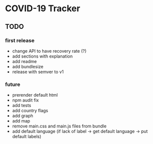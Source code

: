 # COVID-19 Tracker
## TODO
### first release
- change API to have recovery rate (?)
- add sections with explanation
- add readme
- add bundlesize
- release with semver to v1
### future
- prerender default html
- npm audit fix
- add tests
- add country flags
- add graph
- add map
- remove main.css and main.js files from bundle
- add default language (if lack of label -> get default language -> put default labels)